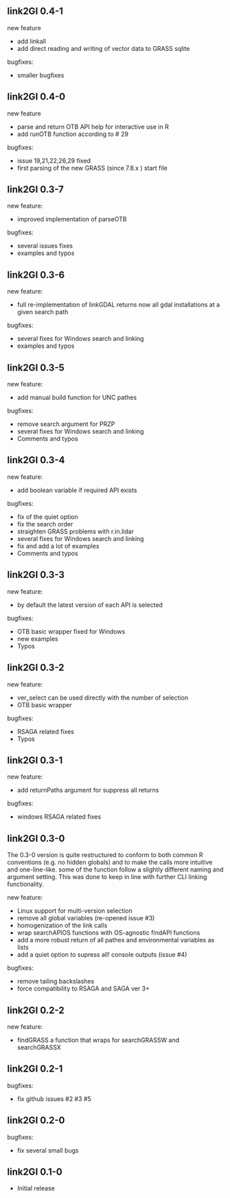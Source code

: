 ## link2GI 0.4-1
new feature
* add linkall
* add direct reading and writing of vector data to GRASS sqlite

bugfixes:
* smaller bugfixes

## link2GI 0.4-0
new feature
* parse and return OTB API help for interactive use in R
* add runOTB function according to # 29

bugfixes:
* issue 19,21,22,26,29 fixed
* first parsing of the new GRASS (since 7.8.x ) start file 

## link2GI 0.3-7
new feature: 
* improved implementation of parseOTB

bugfixes:
* several issues fixes
* examples and typos

## link2GI 0.3-6
new feature: 
* full re-implementation of linkGDAL returns now all gdal installations at a given search path

bugfixes:
* several fixes for Windows search and linking
* examples and typos

## link2GI 0.3-5
new feature: 
* add manual build function for UNC pathes

bugfixes:
* remove search argument for PRZP
* several fixes for Windows search and linking
* Comments and typos

## link2GI 0.3-4
new feature: 
* add boolean variable if required API exists

bugfixes:
* fix of the quiet option
* fix the search order
* straighten GRASS problems with r.in.lidar
* several fixes for Windows search and linking
* fix and add a lot of examples
* Comments and typos


## link2GI 0.3-3
new feature: 
* by default the latest version of each API is selected

bugfixes:
* OTB basic wrapper fixed for Windows
* new examples
* Typos

## link2GI 0.3-2
new feature: 
* ver_select can be used directly with the number of selection 
* OTB basic wrapper

bugfixes:
* RSAGA related fixes
* Typos

## link2GI 0.3-1
new feature: 
* add returnPaths argument for suppress all returns

bugfixes:
* windows RSAGA related fixes

## link2GI 0.3-0
The 0.3-0  version is quite restructured to conform to both 
common R conventions (e.g. no hidden globals) and to make the calls 
more intuitive and one-line-like. some of the function follow a slightly 
different naming and argument setting. This was done to keep in line with further 
CLI linking functionality.

new feature:
* Linux support for multi-version selection
* remove all global variables (re-opened issue #3)
* homogenization of the link calls
* wrap searchAPIOS functions with OS-agnostic findAPI functions
* add a more robust return of all pathes and environmental variables as lists 
* add a quiet option to supress all! console outputs (issue #4)
  
bugfixes:
* remove tailing backslashes 
* force compatibility to RSAGA and SAGA ver 3+

## link2GI 0.2-2
new feature:
* findGRASS a function that wraps for searchGRASSW and searchGRASSX
  
## link2GI 0.2-1

bugfixes:
* fix github issues #2 #3 #5 
  
## link2GI 0.2-0

bugfixes:
* fix several small bugs

## link2GI 0.1-0

* Initial release
